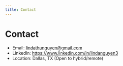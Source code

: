```yaml
---
title: Contact
---
```


# Contact

- Email: lindathunguyen@gmail.com
- LinkedIn: https://www.linkedin.com/in/lindanguyen3
- Location: Dallas, TX (Open to hybrid/remote)

